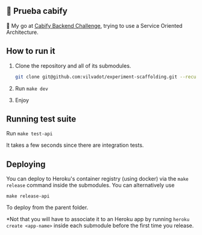 ## 🚗 Prueba cabify

🚗 My go at [Cabify Backend Challenge](https://github.com/cabify/backend-challenge), trying to use a Service Oriented Architecture.

## How to run it

1. Clone the repository and all of its submodules.

    ```sh
    git clone git@github.com:vilvadot/experiment-scaffolding.git --recursive
    ```

2. Run `make dev`
3. Enjoy

## Running test suite

Run `make test-api`

It takes a few seconds since there are integration tests.

## Deploying

You can deploy to Heroku's container registry (using docker) via the `make release` command inside the submodules. You can alternatively use

```
make release-api
```

To deploy from the parent folder.

*Not that you will have to associate it to an Heroku app by running `heroku create <app-name>` inside each submodule before the first time you release.
